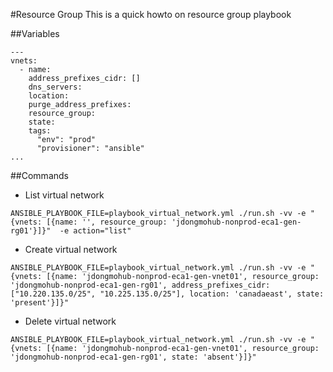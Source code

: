 #Resource Group
This is a quick howto on resource group playbook

##Variables
```
---
vnets:
  - name:
    address_prefixes_cidr: []
    dns_servers:
    location:
    purge_address_prefixes:
    resource_group:
    state:
    tags:
      "env": "prod"
      "provisioner": "ansible"
...
```

##Commands

- List virtual network
```
ANSIBLE_PLAYBOOK_FILE=playbook_virtual_network.yml ./run.sh -vv -e "{vnets: [{name: '', resource_group: 'jdongmohub-nonprod-eca1-gen-rg01'}]}"  -e action="list"
```

- Create virtual network
```
ANSIBLE_PLAYBOOK_FILE=playbook_virtual_network.yml ./run.sh -vv -e "{vnets: [{name: 'jdongmohub-nonprod-eca1-gen-vnet01', resource_group: 'jdongmohub-nonprod-eca1-gen-rg01', address_prefixes_cidr: ["10.220.135.0/25", "10.225.135.0/25"], location: 'canadaeast', state: 'present'}]}"
```

- Delete virtual network
```
ANSIBLE_PLAYBOOK_FILE=playbook_virtual_network.yml ./run.sh -vv -e "{vnets: [{name: 'jdongmohub-nonprod-eca1-gen-vnet01', resource_group: 'jdongmohub-nonprod-eca1-gen-rg01', state: 'absent'}]}"
```
